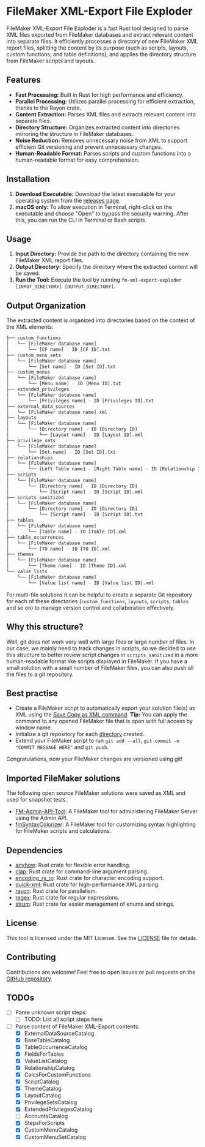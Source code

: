 # FileMaker XML-Export File Exploder

FileMaker XML-Export File Exploder is a fast Rust tool designed to parse XML files exported from FileMaker databases and extract relevant content into separate files. It efficiently processes a directory of new FileMaker XML report files, splitting the content by its purpose (such as scripts, layouts, custom functions, and table definitions), and applies the directory structure from FileMaker scripts and layouts.

## Features

- **Fast Processing:** Built in Rust for high performance and efficiency.
- **Parallel Processing:** Utilizes parallel processing for efficient extraction, thanks to the Rayon crate.
- **Content Extraction:** Parses XML files and extracts relevant content into separate files.
- **Directory Structure:** Organizes extracted content into directories mirroring the structure in FileMaker databases.
- **Noise Reduction:** Removes unnecessary noise from XML to support efficient Git versioning and prevent unnecessary changes.
- **Human-Readable Format:** Parses scripts and custom functions into a human-readable format for easy comprehension.

## Installation

1. **Download Executable:** Download the latest executable for your operating system from the [releases page](https://github.com/BC-M/fm-xml-export-exploder/releases/latest).
2. __macOS only:__ To allow execution in Terminal, right-click on the executable and choose "Open" to bypass the security warning. After this, you can run the CLI in Terminal or Bash scripts.

## Usage

1. **Input Directory:** Provide the path to the directory containing the new FileMaker XML report files.
2. **Output Directory:** Specify the directory where the extracted content will be saved.
3. **Run the Tool:** Execute the tool by running `fm-xml-export-exploder [INPUT_DIRECTORY] [OUTPUT_DIRECTORY]`.

## Output Organization

The extracted content is organized into directories based on the context of the XML elements:

```bash
├── custom_functions
│   └── [FileMaker database name]
│       └── [CF name] - ID [CF ID].txt
├── custom_menu_sets
│   └── [FileMaker database name]
│       └── [Set name] - ID [Set ID].txt
├── custom_menus
│   └── [FileMaker database name]
│       └── [Menu name] - ID [Menu ID].txt
├── extended_privileges
│   └── [FileMaker database name]
│       └── [Privileges name] - ID [Privileges ID].txt
├── external_data_sources
│   └── [FileMaker database name].xml
├── layouts
│   └── [FileMaker database name]
│       └── [Directory name] - ID [Directory ID]
│           └── [Layout name] - ID [Layout ID].xml
├── privilege_sets
│   └── [FileMaker database name]
│       └── [Set name] - ID [Set ID].txt
├── relationships
│   └── [FileMaker database name]
│       └── [Left Table name] - [Right Table name] - ID [Relationship ID].xml
├── scripts
│   └── [FileMaker database name]
│       └── [Directory name] - ID [Directory ID]
│           └── [Script name] - ID [Script ID].xml
├── scripts_sanitized
│   └── [FileMaker database name]
│       └── [Directory name] - ID [Directory ID]
│           └── [Script name] - ID [Script ID].txt
├── tables
│   └── [FileMaker database name]
│       └── [Table name] - ID [Table ID].xml
├── table_occurrences
│   └── [FileMaker database name]
│       └── [TO name] - ID [TO ID].xml
├── themes
│   └── [FileMaker database name]
│       └── [Theme name] - ID [Theme ID].xml
└── value_lists
    └── [FileMaker database name]
        └── [Value list name] - ID [Value list ID].xml
```

For multi-file solutions it can be helpful to create a separate Git repository for each of these directories (`custom_functions`, `layouts`, `scripts`, `tables` and so on) to manage version control and collaboration effectively.

## Why this structure?

Well, git does not work very well with large files or large *number* of files. In our case, we mainly need to track changes in scripts, so we decided to use this structure to better review script changes in `scripts_sanitized` in a more human-readable format like scripts displayed in FileMaker. If you have a small solution with a small number of FileMaker files, you can also push all the files to a git repository.

## Best practise

- Create a FileMaker script to automatically export your solution file(s) as XML using the [Save Copy as XML command](https://help.claris.com/en/pro-help/content/save-a-copy-as-xml.html). __Tip:__ You can apply the command to any opened FileMaker file that is open with full access by window name.
- Initialize a git repository for each [directory](#output-organization) created.
- Extend your FileMaker script to run `git add --all`, `git commit -m "COMMIT MESSAGE HERE"` and `git push`.

Congratulations, now your FileMaker changes are versioned using git!

## Imported FileMaker solutions

The following open source FileMaker solutions were saved as XML and used for snapshot tests.

- [FM-Admin-API-Tool](https://github.com/SoliantMike/FM-Admin-API-Tool): A FileMaker tool for administering FileMaker Server using the Admin API.
- [fmSyntaxColorizer](https://github.com/mrwatson-de/fmSyntaxColorizer): A FileMaker tool for customizing syntax highlighting for FileMaker scripts and calculations.

## Dependencies

- [anyhow](https://crates.io/crates/anyhow): Rust crate for flexible error handling.
- [clap](https://crates.io/crates/clap): Rust crate for command-line argument parsing.
- [encoding_rs_io](https://crates.io/crates/encoding_rs_io): Rust crate for character encoding support.
- [quick-xml](https://crates.io/crates/quick-xml): Rust crate for high-performance XML parsing.
- [rayon](https://crates.io/crates/rayon): Rust crate for parallelism.
- [regex](https://crates.io/crates/regex): Rust crate for regular expressions.
- [strum](https://crates.io/crates/strum): Rust crate for easier management of enums and strings.

## License

This tool is licensed under the MIT License. See the [LICENSE](LICENSE) file for details.

## Contributing

Contributions are welcome! Feel free to open issues or pull requests on the [GitHub repository](https://github.com/BC-M/fm-xml-export-exploder).

## TODOs

- [ ] Parse unknown script steps:
    - [ ] TODO: List all script steps here
- [ ] Parse content of FileMaker XML-Export contents:
    - [x] ExternalDataSourceCatalog
    - [x] BaseTableCatalog
    - [x] TableOccurrenceCatalog
    - [x] FieldsForTables
    - [x] ValueListCatalog
    - [x] RelationshipCatalog
    - [x] CalcsForCustomFunctions
    - [x] ScriptCatalog
    - [x] ThemeCatalog
    - [x] LayoutCatalog
    - [x] PrivilegeSetsCatalog
    - [x] ExtendedPrivilegesCatalog
    - [ ] AccountsCatalog
    - [x] StepsForScripts
    - [x] CustomMenuCatalog
    - [x] CustomMenuSetCatalog
